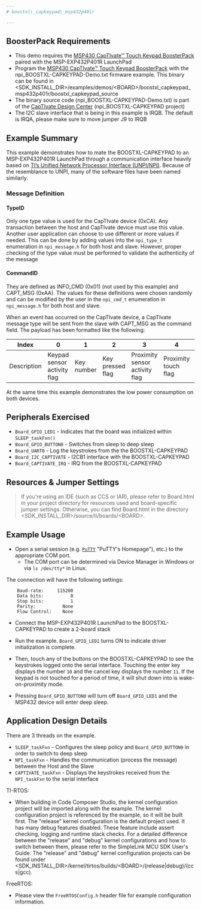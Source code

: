 ```yaml
---
# boostxl\_capkeypad\_msp432p401r

---
```


## BoosterPack Requirements

* This demo requires the [MSP430 CapTIvate™ Touch Keypad BoosterPack](http://www.ti.com/tool/boostxl-capkeypad) paired with the MSP-EXP432P401R LaunchPad
* Program the [MSP430 CapTIvate™ Touch Keypad BoosterPack](http://www.ti.com/tool/boostxl-capkeypad) with the npi\_BOOSTXL-CAPKEYPAD-Demo.txt firmware example. This binary can be found in &lt;SDK\_INSTALL\_DIR&gt;/examples/demos/&lt;BOARD&gt;/boostxl\_capkeypad\_msp432p401r/boostxl_capkeypad_source
* The binary source code (npi\_BOOSTXL-CAPKEYPAD-Demo.txt) is part of the [CapTIvate Design Center](http://www.ti.com/tool/mspcaptdsnctr) (npi\_BOOSTXL-CAPKEYPAD project)
* The I2C slave interface that is being in this example is IRQB. The default is IRQA, please make sure to move jumper J9 to IRQB

## Example Summary

This example demonstrates how to mate the BOOSTXL-CAPKEYPAD to an MSP-EXP432P401R LaunchPad through a communication interface heavily based on [TI’s Unified Network Processor Interface (UNPI/NPI)](http://processors.wiki.ti.com/index.php/Unified_Network_Processor_Interface). Because of the resemblance to UNPI, many of the software files have been named similarly.

### Message Definition
#### TypeID
Only one type value is used for the CapTIvate device (0xCA). Any transaction between the host and CapTIvate device must use this value. 
Another user application can choose to use different or more values if needed. This can be done by adding values into the `npi_type_t` enumeration in `npi_message.h` for both host and slave. However, proper checking of the type value must be performed to validate the authenticity of the message

#### CommandID

They are defined as INFO\_CMD (0x01) (not used by this example) and CAPT\_MSG (0xAA). The values for these definitions were chosen randomly and can be modified by the user in the `npi_cmd_t` enumeration in `npi_message.h` for both host and slave. 

When an event has occurred on the CapTIvate device, a CapTIvate message type will be sent from the slave with CAPT\_MSG as the command field. The payload has been formatted like the following:

<table>
<thead>
<tr>
  <th>Index</th>
  <th>0</th>
  <th>1</th>
  <th>2</th>
  <th>3</th>
  <th>4</th>
  <th>5</th>
  <th>6</th>
  <th>7</th>
</tr>
</thead>
<tbody>
<tr>
  <td>Description</td>
  <td>Keypad sensor activity flag</td>
  <td>Key number</td>
  <td>Key pressed flag</td>
  <td>Proximity sensor activity flag</td>
  <td>Proximity touch flag</td>
  <td>Proximity sensor flag</td>
  <td>Wheel button activityflag</td>
  <td>Wheel button touch flag</td>
</tr>
</tbody>
</table>

At the same time this example demonstrates the low power consumption on both devices.

## Peripherals Exercised

* `Board_GPIO_LED1` - Indicates that the board was initialized within
`SLEEP_taskFxn()`
* `Board_GPIO_BUTTON0` - Switches from sleep to deep sleep
* `Board_UART0` - Log the keystrokes from the the BOOSTXL-CAPKEYPAD
* `Board_I2C_CAPTIVATE` - I2CB1 interface with the BOOSTXL-CAPKEYPAD
* `Board_CAPTIVATE_IRQ` - IRQ from the BOOSTXL-CAPKEYPAD

## Resources & Jumper Settings

> If you're using an IDE (such as CCS or IAR), please refer to Board.html in
your project directory for resources used and board-specific jumper settings.
Otherwise, you can find Board.html in the directory
&lt;SDK_INSTALL_DIR&gt;/source/ti/boards/&lt;BOARD&gt;.


## Example Usage

* Open a serial session (e.g. [`PuTTY`](http://www.putty.org/) "PuTTY's
Homepage"), etc.) to the appropriate COM port.
    * The COM port can be determined via Device Manager in Windows or via
`ls /dev/tty*` in Linux.

The connection will have the following settings:
```
    Baud-rate:     115200
    Data bits:          8
    Stop bits:          1
    Parity:          None
    Flow Control:    None
```

* Connect the MSP-EXP432P401R LaunchPad to the BOOSTXL-CAPKEYPAD to create a 2-board stack

* Run the example. `Board_GPIO_LED1` turns ON to indicate driver
initialization is complete.

*  Then, touch any of the buttons on the BOOSTXL-CAPKEYPAD to see the keystrokes logged onto the serial interface. Touching the enter key displays the number `10` and the cancel key displays the number `11`. If the keypad is not touched for a period of time, it will shut down into is wake-on-proximity mode.

* Pressing `Board_GPIO_BUTTON0` will turn off `Board_GPIO_LED1` and the MSP432 device
will enter deep sleep. 

## Application Design Details
There are 3 threads on the example.

* `SLEEP_taskFxn` - Configures the sleep policy and `Board_GPIO_BUTTON0` in order to switch to deep sleep
* `NPI_taskFxn` - Handles the communication (process the message) between the Host and the Slave 
* `CAPTIVATE_taskFxn` - Displays the keystrokes received from the `NPI_taskFxn` to the serial interface

TI-RTOS:

* When building in Code Composer Studio, the kernel configuration project will
be imported along with the example. The kernel configuration project is
referenced by the example, so it will be built first. The "release" kernel
configuration is the default project used. It has many debug features disabled.
These feature include assert checking, logging and runtime stack checks. For a
detailed difference between the "release" and "debug" kernel configurations and
how to switch between them, please refer to the SimpleLink MCU SDK User's
Guide. The "release" and "debug" kernel configuration projects can be found
under &lt;SDK_INSTALL_DIR&gt;/kernel/tirtos/builds/&lt;BOARD&gt;/(release|debug)/(ccs|gcc).

FreeRTOS:

* Please view the `FreeRTOSConfig.h` header file for example configuration
information.

